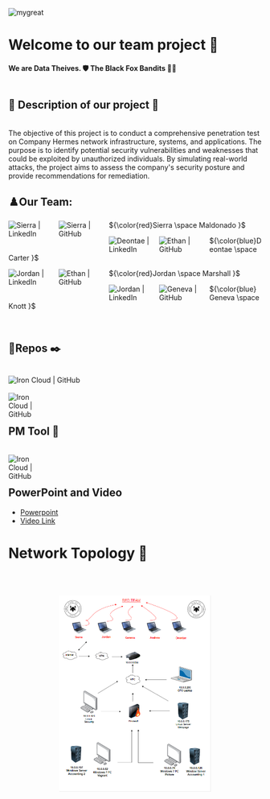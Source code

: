 ![mygreat](BlackFoxBandits.png)

  <h1>
   Welcome to our team project 👋 
  </h1>
  <h4>
    We are Data Theives. 🛡️ The Black Fox Bandits 🦊🦊
</br>
</br>
  <h4>
  
## 💾 Description of our project 🚧
</br>
The objective of this project is to conduct a comprehensive penetration test on Company Hermes network infrastructure, systems, and applications. The purpose is to identify potential security vulnerabilities and weaknesses that could be exploited by unauthorized individuals. By simulating real-world attacks, the project aims to assess the company's security posture and provide recommendations for remediation.
  
## ♟️Our Team:
<a href="https://www.linkedin.com/in/Sierra-maldonado/"><img align="left" src="https://img.shields.io/badge/linkedin-%230077B5.svg?style=for-the-badge&logo=linkedin&logoColor=white" alt="Sierra | LinkedIn" width="100px"/></a>
<a href="https://github.com/Magicwolfes"><img align="left" src="https://img.shields.io/badge/github-%23121011.svg?style=for-the-badge&logo=github&logoColor=white" alt="Sierra  | GitHub" width="100px"/></a> <p align="left"> ${\color{red}Sierra \space Maldonado }$ </p>  </p> <a href="https://www.linkedin.com/in/deontae-carter-4bb707233/"><img align="left" src="https://img.shields.io/badge/linkedin-%230077B5.svg?style=for-the-badge&logo=linkedin&logoColor=white" alt="Deontae | LinkedIn" width="100px"/></a>
<a href="https://github.com/DeontaeCarter"><img align="left" src="https://img.shields.io/badge/github-%23121011.svg?style=for-the-badge&logo=github&logoColor=white" alt="Ethan  | GitHub" width="100px"/></a> <p align="left"> ${\color{blue}Deontae \space Carter }$ </p> <a href="https://www.linkedin.com/in/jordan-marshall-9663a1254/"><img align="left" src="https://img.shields.io/badge/linkedin-%230077B5.svg?style=for-the-badge&logo=linkedin&logoColor=white" alt="Jordan | LinkedIn" width="100px"/></a>
<a href="https://github.com/Jmarshall25"><img align="left" src="https://img.shields.io/badge/github-%23121011.svg?style=for-the-badge&logo=github&logoColor=white" alt="Ethan  | GitHub" width="100px"/></a>
<p align="left"> ${\color{red}Jordan \space Marshall }$ </p>
 </p> <a href="http://www.linkedin.com/in/genevaknott"><img align="left" src="https://img.shields.io/badge/linkedin-%230077B5.svg?style=for-the-badge&logo=linkedin&logoColor=white" alt="Jordan | LinkedIn" width="100px"/></a>
<a href="https://github.com/GenevaKnott"><img align="left" src="https://img.shields.io/badge/github-%23121011.svg?style=for-the-badge&logo=github&logoColor=white" alt="Geneva  | GitHub" width="100px"/></a>
<p align="left"> ${\color{blue}Geneva \space Knott }$ </p>

</br>

##    🔎Repos ✒️
</br>
<a href="https://github.com/Black-Fox-Bandits/Doucmentation"><img align="left" src="https://img.shields.io/badge/Documentation-black" alt="Iron Cloud | GitHub" width="160px"/></a>
</br>
</br>
<a href="https://github.com/Black-Fox-Bandits/Scripts"><img align="left" src="https://img.shields.io/badge/Scripts-black" alt="Iron Cloud | GitHub" width="80px"/></a>
</br>
</br>

##  PM Tool 🎯
</br>
<a href="https://trello.com/b/kHYpuU0c/project"><img align="left" src="https://img.shields.io/badge/Trello-black" alt="Iron Cloud | GitHub" width="80px"/></a
</br>
</br>
</br>

## PowerPoint and Video
- [Powerpoint]()
- [Video Link]()

# Network Topology 🧩
</br>
</br>
<p align="center"> 
<a href="https://github.com/Black-Fox-Bandits/Doucmentation/blob/main/NT.png"><img src="https://github.com/Black-Fox-Bandits/Doucmentation/blob/main/NT.png" width="60%" height="60%"/></a>
<p align="left">
   <br>
  <br>
   <br> 
   <br> 
   <br>
    <br>
     <br> 
     <br>
      <br>
       <br>
        <br>
 <br>

 
